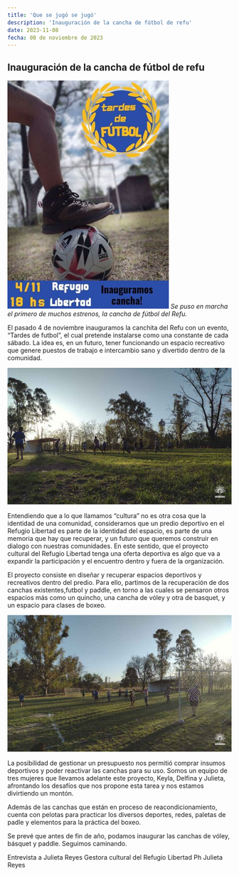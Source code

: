 ```yaml
---
title: 'Que se jugó se jugó'
description: 'Inauguración de la cancha de fútbol de refu'
date: 2023-11-08
fecha: 08 de noviembre de 2023
---
```


## Inauguración de la cancha de fútbol de refu
![photo1699458394.jpeg](/assets/images/2023-11-08-que-se-jugo-se-jugo/ryMApQtX6.jpg)
*Se puso en marcha el primero de muchos estrenos, la cancha de fútbol del Refu.*

El pasado 4 de noviembre inauguramos la canchita del Refu con un evento, “Tardes de futbol”, el cual pretende instalarse como una constante de cada sábado. La idea es, en un futuro, tener funcionando un espacio recreativo que genere puestos de trabajo e intercambio sano y divertido dentro de la comunidad.

![IMG_20231104_185950026.jpg](/assets/images/2023-11-08-que-se-jugo-se-jugo/HkGjbEFQp.jpg)

Entendiendo que a lo que llamamos “cultura” no es otra cosa que la identidad de una comunidad, consideramos que un predio deportivo en el Refugio Libertad es parte de la identidad del espacio, es parte de una memoria que hay que recuperar, y un futuro que queremos construir en dialogo con nuestras comunidades. En este sentido, que el proyecto cultural del Refugio Libertad tenga una oferta deportiva es algo que va a expandir la participación y el encuentro dentro y fuera de la organización.

El proyecto consiste en diseñar y recuperar espacios deportivos y recreativos dentro del predio.  Para ello, partimos de la recuperación de dos canchas existentes,futbol y paddle, en torno a las cuales se pensaron otros espacios más como un quincho, una cancha de vóley y otra de basquet, y un espacio para clases de boxeo.


![IMG_20231104_1859500266.jpg](/assets/images/2023-11-08-que-se-jugo-se-jugo/S1ZlmNt7a.jpg)


La posibilidad de gestionar un presupuesto nos permitió comprar insumos deportivos y poder reactivar las canchas para su uso.
Somos un equipo de tres mujeres que llevamos adelante este proyecto,
Keyla, Delfina y Julieta, afrontando los desafíos que nos propone esta tarea y nos estamos divirtiendo un montón.

Además de las canchas que están en proceso de reacondicionamiento, cuenta con pelotas para practicar los diversos deportes, redes, paletas de padle y elementos para la práctica del boxeo.

Se prevé que antes de fin de año, podamos inaugurar  las canchas de vóley, básquet y paddle. Seguimos caminando.

Entrevista a Julieta Reyes
Gestora cultural del Refugio Libertad
Ph Julieta Reyes
